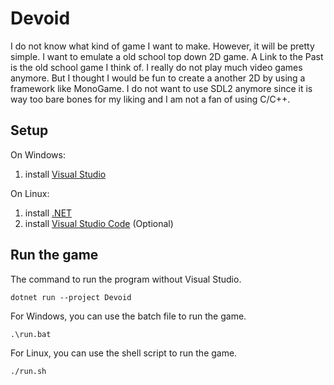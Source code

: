 # Devoid
I do not know what kind of game I want to make. However, it will be pretty simple.
I want to emulate a old school top down 2D game. A Link to the Past is the old school game I think of.
I really do not play much video games anymore. But I thought I would be fun to create a 
another 2D by using a framework like MonoGame. I do not want to use SDL2 anymore since
it is way too bare bones for my liking and I am not a fan of using C/C++.

## Setup
On Windows: 
1. install [Visual Studio](https://visualstudio.microsoft.com/vs/)

On Linux: 
1. install [.NET](https://dotnet.microsoft.com/en-us/download)
2. install [Visual Studio Code](https://code.visualstudio.com/?wt.mc_id=vscom_downloads) (Optional)


## Run the game
The command to run the program without Visual Studio.
```
dotnet run --project Devoid
```

For Windows, you can use the batch file to run the game.
```
.\run.bat
```

For Linux, you can use the shell script to run the game.
```
./run.sh
```
